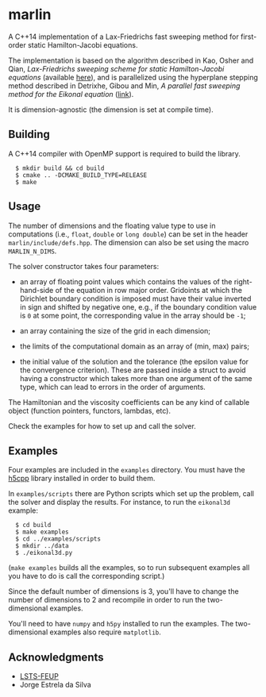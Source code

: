 marlin
===

A C++14 implementation of a Lax-Friedrichs fast sweeping method for first-order
static Hamilton-Jacobi equations.

The implementation is based on the algorithm described in Kao, Osher and Qian,
_Lax-Friedrichs sweeping scheme for static Hamilton-Jacobi equations_ (available
[here](https://doi.org/10.1016/j.jcp.2003.11.007)),
and is parallelized using the hyperplane stepping method described in Detrixhe,
Gibou and Min, _A parallel fast sweeping method for the Eikonal
equation_ ([link](https://doi.org/10.1016/j.jcp.2012.11.042)).

It is dimension-agnostic (the dimension is set at compile time).

Building
---

A C++14 compiler with OpenMP support is required to build the library.

```shell
  $ mkdir build && cd build
  $ cmake .. -DCMAKE_BUILD_TYPE=RELEASE
  $ make
```

Usage
---

The number of dimensions and the floating value type to use in computations
(i.e., `float`, `double` or `long double`) can be set in the header
`marlin/include/defs.hpp`.
The dimension can also be set using the macro `MARLIN_N_DIMS`.

The solver constructor takes four parameters:

- an array of floating point values which contains the values of the
  right-hand-side of the equation in row major order.
  Gridoints at which the Dirichlet boundary condition is imposed must have their
  value inverted in sign and shifted by negative one, e.g., if the boundary
  condition value is `0` at some point, the corresponding value in the array
  should be `-1`;

- an array containing the size of the grid in each dimension;

- the limits of the computational domain as an array of (min, max) pairs;

- the initial value of the solution and the tolerance (the epsilon value for the
  convergence criterion).
  These are passed inside a struct to avoid having a constructor which takes
  more than one argument of the same type, which can lead to errors in the order
  of arguments.

The Hamiltonian and the viscosity coefficients can be any kind of callable
object (function pointers, functors, lambdas, etc).

Check the examples for how to set up and call the solver.

Examples
---

Four examples are included in the `examples` directory.
You must have the [h5cpp](https://github.com/ess-dmsc/h5cpp) library installed
in order to build them.

In `examples/scripts` there are Python scripts which set up the problem, call
the solver and display the results.
For instance, to run the `eikonal3d` example:

```shell
  $ cd build
  $ make examples
  $ cd ../examples/scripts
  $ mkdir ../data
  $ ./eikonal3d.py
```

(`make examples` builds all the examples, so to run subsequent examples all you
have to do is call the corresponding script.)

Since the default number of dimensions is 3, you'll have to change the number of
dimensions to 2 and recompile in order to run the two-dimensional examples.

You'll need to have `numpy` and `h5py` installed to run the examples.
The two-dimensional examples also require `matplotlib`.

Acknowledgments
---

* [LSTS-FEUP](https://lsts.pt)
* Jorge Estrela da Silva
